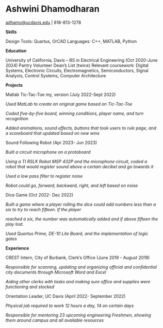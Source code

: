 # Ashwini Dhamodharan
adhamo@ucdavis.edu | 818-813-1278


**Skills**

Design Tools: Quartus, OrCAD
Languages: C++, MATLAB, Python


**Education** 

University of California, Davis – BS in Electrical Engineering (Oct 2020-June 2024)
Pantry Volunteer
Dean’s List (twice)
Relevant coursework: Digital Systems, Electronic Circuits, Electromagnetics, Semiconductors, Signal Analysis, Control Systems, Computer Architecture


**Projects**

Matlab Tic-Tac-Toe my, version (July 2022-Sept 2022)

*Used MatLab to create an original game based on Tic-Tac-Toe*

*Coded five-by-five board, winning conditions, player name, and turn recognition*

*Added animations, sound effects, buttons that took users to rule page, and a scoreboard that updated based on new wins*

Sound Following Robot (Apr 2023- Jun 2023)

*Built a circuit microphone on a protoboard*

*Using a TI RSLK Robot MSP 432P and the microphone circuit, coded a robot that would register sound above a certain* 
*decibel and go towards it*

*Used a low pass filter to register noise*

*Robot could go, forward, backward, right, and left based on noise*


Dice Game (Oct 2022- Dec 2022)	

*Built a game where a player rolling the dice could add numbers less than a six to try to reach fifteen. If the player*

*reached a six, the number was automatically added and if above fifteen the play lost.*

*Used Quartus Prime, DE-10 Lite Board, and the implementation of logic gates*

**Experience**

CREST Intern, City of Burbank, Clerk’s Office (June 2019 - August 2019)	

*Responsible for scanning, updating and organizing official and confidential city documents through Microsoft Word and* *Excel*

*Aiding other clerks with tasks and making sure office and supplies were functioning and stocked*

Orientation Leader, UC Davis (April 2022- September 2022)

*Physical job required to work 12 hours a day, 14 on certain days*

*Responsible for mentoring 23 upcoming engineering Freshmen, showing them around campus and all available resources*
